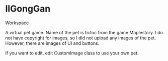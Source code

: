# IlGongGan
Workspace

A virtual pet game.
Name of the pet is tictoc from the game Maplestory.
I do not have copyright for images, so I did not upload any images of the pet.
However, there are images of UI and buttons.

If you want to edit, edit CustomImage class to use your own pet.
